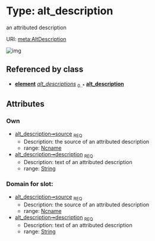 
# Type: alt_description


an attributed description

URI: [meta:AltDescription](https://w3id.org/biolink/biolinkml/meta/AltDescription)


![img](http://yuml.me/diagram/nofunky;dir:TB/class/\[Element]++-%20alt_descriptions%200..*>\[AltDescription\|source(pk):ncname;description:string])

## Referenced by class

 *  **[element](element.md)** *[alt_descriptions](alt_descriptions.md)*  <sub>0..*</sub>  **[alt_description](alt_description.md)**

## Attributes


### Own

 * [alt_description➞source](alt_description_source.md)  <sub>REQ</sub>
    * Description: the source of an attributed description
    * range: [Ncname](type/Ncname.md)
 * [alt_description➞description](alt_description_text.md)  <sub>REQ</sub>
    * Description: text of an attributed description
    * range: [String](type/String.md)

### Domain for slot:

 * [alt_description➞source](alt_description_source.md)  <sub>REQ</sub>
    * Description: the source of an attributed description
    * range: [Ncname](type/Ncname.md)
 * [alt_description➞description](alt_description_text.md)  <sub>REQ</sub>
    * Description: text of an attributed description
    * range: [String](type/String.md)
